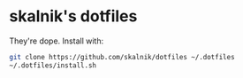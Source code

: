 skalnik's dotfiles
==================

They're dope. Install with:

```sh
git clone https://github.com/skalnik/dotfiles ~/.dotfiles
~/.dotfiles/install.sh
```
